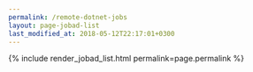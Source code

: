 ```yaml
---
permalink: /remote-dotnet-jobs
layout: page-jobad-list
last_modified_at: 2018-05-12T22:17:01+0300
---
```

{% include render_jobad_list.html permalink=page.permalink %}
